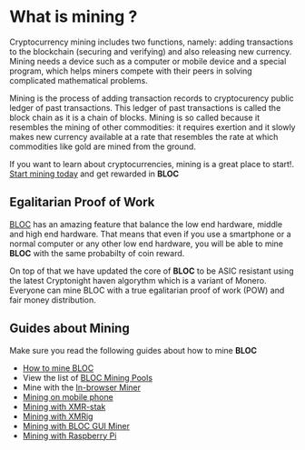 # **What is mining ?**

Cryptocurrency mining includes two functions, namely: adding transactions to the blockchain (securing and verifying) and also releasing new currency. Mining needs a device such as a computer or mobile device and a special program, which helps miners compete with their peers in solving complicated mathematical problems.

Mining is the process of adding transaction records to cryptocurency public ledger of past transactions. This ledger of past transactions is called the block chain as it is a chain of blocks. Mining is so called because it resembles the mining of other commodities: it requires exertion and it slowly makes new currency available at a rate that resembles the rate at which commodities like gold are mined from the ground.

If you want to learn about cryptocurrencies, mining is a great place to start!. [Start mining today](../mining/How-to-mine-BLOC.md) and get rewarded in **BLOC**

## **Egalitarian Proof of Work**

[BLOC](https://bloc.money) has an amazing feature that balance the low end hardware, middle and high end hardware. That means that even if you use a smartphone or a normal computer or any other low end hardware, you will be able to mine **BLOC** with the same probabilty of coin reward.

On top of that we have updated the core of **BLOC** to be ASIC resistant using the latest Cryptonight haven algorythm which is a variant of Monero. Everyone can mine BLOC with a true egalitarian proof of work (POW) and fair money distribution.

## **Guides about Mining**

Make sure you read the following guides about how to mine **BLOC**

* [How to mine BLOC](../mining/How-to-mine-BLOC.md)
* View the list of [BLOC Mining Pools](../mining/Pools.md)
* Mine with the [In-browser Miner](../mining/bloc-in-browser-javascript-web-miner.md)
* [Mining on mobile phone](../mining/mobile-mining/Mining-with-Phone.md)
* [Mining with XMR-stak](../mining/XMR-Stak-index.md)
* [Mining with XMRig](../mining/XMRIG-index.md)
* [Mining with BLOC GUI Miner](../mining/BLOC-GUI-Miner.md)
* [Mining with Raspberry Pi](../mining/BLOC-Mining-Rasberry-Pi.md)





